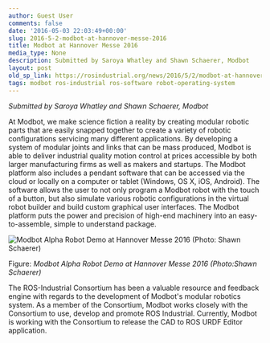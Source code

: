```yaml
---
author: Guest User
comments: false
date: '2016-05-03 22:03:49+00:00'
slug: 2016-5-2-modbot-at-hannover-messe-2016
title: Modbot at Hannover Messe 2016
media_type: None
description: Submitted by Saroya Whatley and Shawn Schaerer, Modbot
layout: post
old_sp_link: https://rosindustrial.org/news/2016/5/2/modbot-at-hannover-messe-2016
tags: modbot ros-industrial ros-software robot-operating-system
---
```


*Submitted by Saroya Whatley and Shawn Schaerer, Modbot*

At Modbot, we make science fiction a reality by creating modular robotic parts that are easily snapped together to create a variety of robotic configurations servicing many different applications. By developing a system of modular joints and links that can be mass produced, Modbot is able to deliver industrial quality motion control at prices accessible by both larger manufacturing firms as well as makers and startups. The Modbot platform also includes a pendant software that can be accessed via the cloud or locally on a computer or tablet (Windows, OS X, iOS, Android). The software allows the user to not only program a Modbot robot with the touch of a button, but also simulate various robotic configurations in the virtual robot builder and build custom graphical user interfaces. The Modbot platform puts the power and precision of high-end machinery into an easy-to-assemble, simple to understand package.

![Modbot Alpha Robot Demo at Hannover Messe 2016 (Photo:&nbsp;Shawn Schaerer)](https://images.squarespace-cdn.com/content/v1/51df34b1e4b08840dcfd2841/1462226183332-EMVKD5TLL2RR1TJC2BAJ/image-asset.jpeg)

Figure: *Modbot Alpha Robot Demo at Hannover Messe 2016 (Photo:Shawn Schaerer)*

The ROS-Industrial Consortium has been a valuable resource and feedback engine with regards to the development of Modbot's modular robotics system. As a member of the Consortium, Modbot works closely with the Consortium to use, develop and promote ROS Industrial. Currently, Modbot is working with the Consortium to release the CAD to ROS URDF Editor application.


